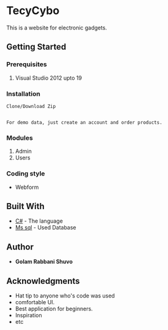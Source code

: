 # TecyCybo
This is a website for electronic gadgets.


## Getting Started

### Prerequisites

1. Visual Studio 2012 upto 19


### Installation

```
Clone/Download Zip
```
```

For demo data, just create an account and order products.
```

### Modules

1. Admin
2. Users


### Coding style 
* Webform


## Built With

* [C#](https://docs.microsoft.com/en-us/dotnet/csharp/) - The language 
* [Ms sql](https://www.microsoft.com/en-us/sql-server/sql-server-2016) - Used Database


## Author

* **Golam Rabbani Shuvo** 


## Acknowledgments

* Hat tip to anyone who's code was used
* comfortable UI.
* Best application for beginners.
* Inspiration
* etc

